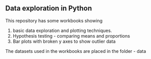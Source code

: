## Data exploration in Python

This repository has some workbooks showing 
1. basic data exploration and plotting techniques.
2. Hypothesis testing - comparing means and proportions
3. Bar plots with broken y axes to show outlier data
 
 The datasets used in the workbooks are placed in the folder - data